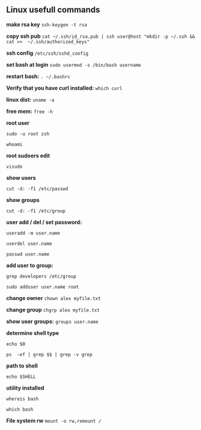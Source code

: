 ## Linux usefull commands

**make rsa key**
```ssh-keygen -t rsa```

**copy ssh pub**
```cat ~/.ssh/id_rsa.pub | ssh user@host "mkdir -p ~/.ssh && cat >>  ~/.ssh/authorized_keys"```

**ssh config**
```/etc/ssh/sshd_config```

**set bash at login**
```sudo usermod -s /bin/bash username```

**restart bash:**
```. ~/.bashrc```

**Verify that you have curl installed:**
```which curl```


**linux dist:**
```uname -a```

**free mem:**
```free -h```

**root user**
```
sudo -u root zsh
```
```
whoami
```

**root sudoers edit**
```
visudo
```

**show users**
```
cut -d: -f1 /etc/passwd
```
**show groups**
```
cut -d: -f1 /etc/group
```

**user add / del / set password:**
```
useradd -m user.name
```
```
userdel user.name
```
```
passwd user.name
```

**add user to group:**
```
grep developers /etc/group
```
```
sudo adduser user.name root
```

**change owner**
```chown alex myfile.txt```

**change group**
```chgrp alex myfile.txt```

**show user groups:**
```groups user.name```

**determine shell type**
```
echo $0
```
```
ps  -ef | grep $$ | grep -v grep
```

**path to shell**
```
echo $SHELL
```

**utility installed**
```
whereis bash
```
```
which bash
```

**File system rw**
`mount -o rw,remount /`
